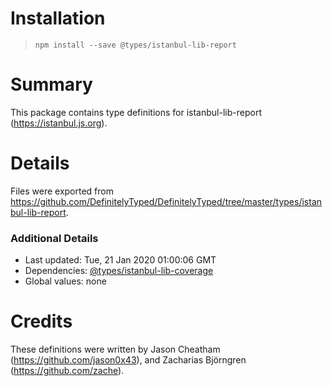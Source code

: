 # Installation

> `npm install --save @types/istanbul-lib-report`

# Summary

This package contains type definitions for istanbul-lib-report (https://istanbul.js.org).

# Details

Files were exported from https://github.com/DefinitelyTyped/DefinitelyTyped/tree/master/types/istanbul-lib-report.

### Additional Details

-   Last updated: Tue, 21 Jan 2020 01:00:06 GMT
-   Dependencies: [@types/istanbul-lib-coverage](https://npmjs.com/package/@types/istanbul-lib-coverage)
-   Global values: none

# Credits

These definitions were written by Jason Cheatham (https://github.com/jason0x43), and Zacharias Björngren (https://github.com/zache).
